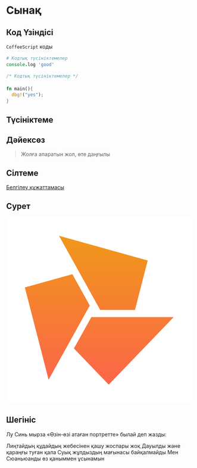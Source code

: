 [Markdown жаһандық пікірлер]:#

# Сынақ

## Код Үзіндісі

`CoffeeScript` коды

```coffee
# Кодтық түсініктемелер
console.log 'good'


```

```rust
/* Кодтық түсініктемелер */

fn main(){
  dbg!("yes");
}
```

## Түсініктеме

<!-- HTML 注释 --> 

<!-- 多行注释 --> 

## Дәйексөз

> Жолға апаратын жол, өте даңғылы

## Сілтеме

[Белгілеу құжаттамасы](https://github.com/xxai-art/xxai-art-md)

## Сурет

![xxAI.Art бренд идентификациясы](https://raw.githubusercontent.com/xxai-art/web/main/file/svg/logo.svg)

## Шегініс

Лу Синь мырза «Өзін-өзі атаған портретте» былай деп жазды:

  Лиңтайдың құдайдың жебесінен қашу жоспары жоқ
  Дауылды және қараңғы туған қала
  Суық жұлдыздың мағынасы байқалмайды
  Мен Сюаньюанды өз қаныммен ұсынамын


